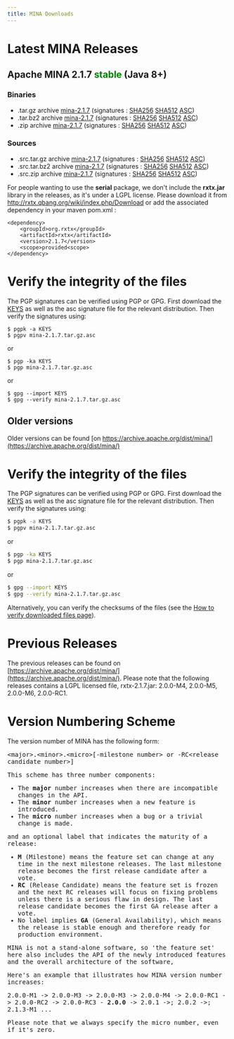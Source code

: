 ```yaml
---
title: MINA Downloads
---
```


# Latest MINA Releases

## Apache MINA 2.1.7 <font color="green">stable</font> (Java 8+)

### Binaries

* .tar.gz archive [mina-2.1.7](https://www.apache.org/dyn/closer.lua/mina/mina/2.1.7/apache-mina-2.1.7-bin.tar.gz) (signatures : [SHA256](https://www.apache.org/dist/mina/mina/2.1.7/apache-mina-2.1.7-bin.tar.gz.sha256) [SHA512](https://www.apache.org/dist/mina/mina/2.1.7/apache-mina-2.1.7-bin.tar.gz.sha512) [ASC](https://www.apache.org/dist/mina/mina/2.1.7/apache-mina-2.1.7-bin.tar.gz.asc))
* .tar.bz2 archive [mina-2.1.7](https://www.apache.org/dyn/closer.lua/mina/mina/2.1.7/apache-mina-2.1.7-bin.tar.bz2) (signatures : [SHA256](https://www.apache.org/dist/mina/mina/2.1.7/apache-mina-2.1.7-bin.tar.bz2.sha256) [SHA512](https://www.apache.org/dist/mina/mina/2.1.7/apache-mina-2.1.7-bin.tar.bz2.sha512) [ASC](https://www.apache.org/dist/mina/mina/2.1.7/apache-mina-2.1.7-bin.tar.bz2.asc))
* .zip archive [mina-2.1.7](https://www.apache.org/dyn/closer.lua/mina/mina/2.1.7/apache-mina-2.1.7-bin.zip) (signatures : [SHA256](https://www.apache.org/dist/mina/mina/2.1.7/apache-mina-2.1.7-bin.zip.sha256) [SHA512](https://www.apache.org/dist/mina/mina/2.1.7/apache-mina-2.1.7-bin.zip.sha512) [ASC](https://www.apache.org/dist/mina/mina/2.1.7/apache-mina-2.1.7-bin.zip.asc))

### Sources

* .src.tar.gz archive [mina-2.1.7](https://www.apache.org/dyn/closer.lua/mina/mina/2.1.7/apache-mina-2.1.7-src.tar.gz) (signatures : [SHA256](https://www.apache.org/dist/mina/mina/2.1.7/apache-mina-2.1.7-src.tar.gz.sha256) [SHA512](https://www.apache.org/dist/mina/mina/2.1.7/apache-mina-2.1.7-src.tar.gz.sha512) [ASC](https://www.apache.org/dist/mina/mina/2.1.7/apache-mina-2.1.7-src.tar.gz.asc))
* .src.tar.bz2 archive [mina-2.1.7](https://www.apache.org/dyn/closer.lua/mina/mina/2.1.7/apache-mina-2.1.7-src.tar.bz2) (signatures : [SHA256](https://www.apache.org/dist/mina/mina/2.1.7/apache-mina-2.1.7-src.tar.bz2.sha256) [SHA512](https://www.apache.org/dist/mina/mina/2.1.7/apache-mina-2.1.7-src.tar.bz2.sha512) [ASC](https://www.apache.org/dist/mina/mina/2.1.7/apache-mina-2.1.7-src.tar.bz2.asc))
* .src.zip archive [mina-2.1.7](https://www.apache.org/dyn/closer.lua/mina/mina/2.1.7/apache-mina-2.1.7-src.zip) (signatures : [SHA256](https://www.apache.org/dist/mina/mina/2.1.7/apache-mina-2.1.7-src.zip.sha256) [SHA512](https://www.apache.org/dist/mina/mina/2.1.7/apache-mina-2.1.7-src.zip.sha512) [ASC](https://www.apache.org/dist/mina/mina/2.1.7/apache-mina-2.1.7-src.zip.asc))

<div class="note" markdown="1">
    For people wanting to use the <strong>serial</strong> package, we don't include the <strong>rxtx.jar</strong> library in the releases, as it's under a LGPL license. Please download it from <a href="http://rxtx.qbang.org/wiki/index.php/Download" class="external-link" rel="nofollow">http://rxtx.qbang.org/wiki/index.php/Download</a> or add the associated dependency in your maven pom.xml :

    <dependency>
        <groupId>org.rxtx</groupId>
        <artifactId>rxtx</artifactId>
        <version>2.1.7</version>
        <scope>provided<scope>
    </dependency>
</div>

# Verify the integrity of the files

The PGP signatures can be verified using PGP or GPG. First download the [KEYS](https://downloads.apache.org/mina/KEYS) as well as the asc signature file for the relevant distribution. Then verify the signatures using:

    $ pgpk -a KEYS
    $ pgpv mina-2.1.7.tar.gz.asc

or

    $ pgp -ka KEYS
    $ pgp mina-2.1.7.tar.gz.asc
    
or

    $ gpg --import KEYS
    $ gpg --verify mina-2.1.7.tar.gz.asc


## Older versions

Older versions can be found [on https://archive.apache.org/dist/mina/](https://archive.apache.org/dist/mina/)

# Verify the integrity of the files

The PGP signatures can be verified using PGP or GPG. First download the [KEYS](https://downloads.apache.org/mina/KEYS) as well as the asc signature file for the relevant distribution. Then verify the signatures using:

```bash
$ pgpk -a KEYS
$ pgpv mina-2.1.7.tar.gz.asc
```

or

```bash
$ pgp -ka KEYS
$ pgp mina-2.1.7.tar.gz.asc
```

or

```bash
$ gpg --import KEYS
$ gpg --verify mina-2.1.7.tar.gz.asc
```

Alternatively, you can verify the checksums of the files (see the [How to verify downloaded files page](https://www.apache.org/info/verification.html)). 

# Previous Releases

The previous releases can be found on [https://archive.apache.org/dist/mina/](https://archive.apache.org/dist/mina/). Please note that the following releases contains a LGPL licensed file, rxtx-2.1.7.jar: 2.0.0-M4, 2.0.0-M5, 2.0.0-M6, 2.0.0-RC1.

# Version Numbering Scheme

The version number of MINA has the following form:

<div class="info" markdown="1">
    <tt>&lt;major&gt;.&lt;minor&gt;.&lt;micro&gt;[-milestone number&gt; or -RC&lt;release candidate number&gt;]
</div>

This scheme has three number components:

* The __major__ number increases when there are incompatible changes in the API.
* The __minor__ number increases when a new feature is introduced.
* The __micro__ number increases when a bug or a trivial change is made.

and an optional label that indicates the maturity of a release:

* __M__ (Milestone) means the feature set can change at any time in the next milestone releases. The last milestone release becomes the first release candidate after a vote.
* __RC__ (Release Candidate) means the feature set is frozen and the next RC releases will focus on fixing problems unless there is a serious flaw in design. The last release candidate becomes the first GA release after a vote.
* No label implies __GA__ (General Availability), which means the release is stable enough and therefore ready for production environment.

MINA is not a stand-alone software, so 'the feature set' here also includes the API of the newly introduced features and the overall architecture of the software,

Here's an example that illustrates how MINA version number increases:

<div class="info" markdown="1">
    2.0.0-M1 -> 2.0.0-M3 -> 2.0.0-M3 -> 2.0.0-M4 ->  2.0.0-RC1 -> 2.0.0-RC2 -> 2.0.0-RC3 - <strong>2.0.0</strong> -> 2.0.1 ->; 2.0.2 ->; 2.1.3-M1 ...
</div>

Please note that we always specify the micro number, even if it's zero.
